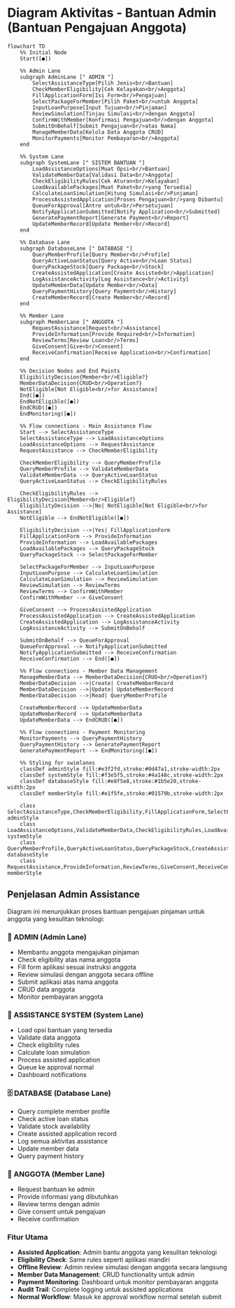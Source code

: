 # Diagram Aktivitas - Bantuan Admin (Bantuan Pengajuan Anggota)

```mermaid
flowchart TD
    %% Initial Node
    Start([●])
    
    %% Admin Lane
    subgraph AdminLane [" ADMIN "]
        SelectAssistanceType[Pilih Jenis<br/>Bantuan]
        CheckMemberEligibility[Cek Kelayakan<br/>Anggota]
        FillApplicationForm[Isi Form<br/>Pengajuan]
        SelectPackageForMember[Pilih Paket<br/>untuk Anggota]
        InputLoanPurpose[Input Tujuan<br/>Pinjaman]
        ReviewSimulation[Tinjau Simulasi<br/>dengan Anggota]
        ConfirmWithMember[Konfirmasi Pengajuan<br/>dengan Anggota]
        SubmitOnBehalf[Submit Pengajuan<br/>atas Nama]
        ManageMemberData[Kelola Data Anggota CRUD]
        MonitorPayments[Monitor Pembayaran<br/>Anggota]
    end
    
    %% System Lane
    subgraph SystemLane [" SISTEM BANTUAN "]
        LoadAssistanceOptions[Muat Opsi<br/>Bantuan]
        ValidateMemberData[Validasi Data<br/>Anggota]
        CheckEligibilityRules[Cek Aturan<br/>Kelayakan]
        LoadAvailablePackages[Muat Paket<br/>yang Tersedia]
        CalculateLoanSimulation[Hitung Simulasi<br/>Pinjaman]
        ProcessAssistedApplication[Proses Pengajuan<br/>yang Dibantu]
        QueueForApproval[Antre untuk<br/>Persetujuan]
        NotifyApplicationSubmitted[Notify Application<br/>Submitted]
        GeneratePaymentReport[Generate Payment<br/>Report]
        UpdateMemberRecord[Update Member<br/>Record]
    end
    
    %% Database Lane
    subgraph DatabaseLane [" DATABASE "]
        QueryMemberProfile[Query Member<br/>Profile]
        QueryActiveLoanStatus[Query Active<br/>Loan Status]
        QueryPackageStock[Query Package<br/>Stock]
        CreateAssistedApplication[Create Assisted<br/>Application]
        LogAssistanceActivity[Log Assistance<br/>Activity]
        UpdateMemberData[Update Member<br/>Data]
        QueryPaymentHistory[Query Payment<br/>History]
        CreateMemberRecord[Create Member<br/>Record]
    end
    
    %% Member Lane
    subgraph MemberLane [" ANGGOTA "]
        RequestAssistance[Request<br/>Assistance]
        ProvideInformation[Provide Required<br/>Information]
        ReviewTerms[Review Loan<br/>Terms]
        GiveConsent[Give<br/>Consent]
        ReceiveConfirmation[Receive Application<br/>Confirmation]
    end
    
    %% Decision Nodes and End Points
    EligibilityDecision{Member<br/>Eligible?}
    MemberDataDecision{CRUD<br/>Operation?}
    NotEligible[Not Eligible<br/>for Assistance]
    End([●])
    EndNotEligible([●])
    EndCRUD([●])
    EndMonitoring([●])
    
    %% Flow connections - Main Assistance Flow
    Start --> SelectAssistanceType
    SelectAssistanceType --> LoadAssistanceOptions
    LoadAssistanceOptions --> RequestAssistance
    RequestAssistance --> CheckMemberEligibility
    
    CheckMemberEligibility --> QueryMemberProfile
    QueryMemberProfile --> ValidateMemberData
    ValidateMemberData --> QueryActiveLoanStatus
    QueryActiveLoanStatus --> CheckEligibilityRules
    
    CheckEligibilityRules --> EligibilityDecision{Member<br/>Eligible?}
    EligibilityDecision -->|No| NotEligible[Not Eligible<br/>for Assistance]
    NotEligible --> EndNotEligible([●])
    
    EligibilityDecision -->|Yes| FillApplicationForm
    FillApplicationForm --> ProvideInformation
    ProvideInformation --> LoadAvailablePackages
    LoadAvailablePackages --> QueryPackageStock
    QueryPackageStock --> SelectPackageForMember
    
    SelectPackageForMember --> InputLoanPurpose
    InputLoanPurpose --> CalculateLoanSimulation
    CalculateLoanSimulation --> ReviewSimulation
    ReviewSimulation --> ReviewTerms
    ReviewTerms --> ConfirmWithMember
    ConfirmWithMember --> GiveConsent
    
    GiveConsent --> ProcessAssistedApplication
    ProcessAssistedApplication --> CreateAssistedApplication
    CreateAssistedApplication --> LogAssistanceActivity
    LogAssistanceActivity --> SubmitOnBehalf
    
    SubmitOnBehalf --> QueueForApproval
    QueueForApproval --> NotifyApplicationSubmitted
    NotifyApplicationSubmitted --> ReceiveConfirmation
    ReceiveConfirmation --> End([●])
    
    %% Flow connections - Member Data Management
    ManageMemberData --> MemberDataDecision{CRUD<br/>Operation?}
    MemberDataDecision -->|Create| CreateMemberRecord
    MemberDataDecision -->|Update| UpdateMemberRecord
    MemberDataDecision -->|Read| QueryMemberProfile
    
    CreateMemberRecord --> UpdateMemberData
    UpdateMemberRecord --> UpdateMemberData
    UpdateMemberData --> EndCRUD([●])
    
    %% Flow connections - Payment Monitoring
    MonitorPayments --> QueryPaymentHistory
    QueryPaymentHistory --> GeneratePaymentReport
    GeneratePaymentReport --> EndMonitoring([●])
    
    %% Styling for swimlanes
    classDef adminStyle fill:#e3f2fd,stroke:#0d47a1,stroke-width:2px
    classDef systemStyle fill:#f3e5f5,stroke:#4a148c,stroke-width:2px  
    classDef databaseStyle fill:#e8f5e8,stroke:#1b5e20,stroke-width:2px
    classDef memberStyle fill:#e1f5fe,stroke:#01579b,stroke-width:2px
    
    class SelectAssistanceType,CheckMemberEligibility,FillApplicationForm,SelectPackageForMember,InputLoanPurpose,ReviewSimulation,ConfirmWithMember,SubmitOnBehalf,ManageMemberData,MonitorPayments adminStyle
    class LoadAssistanceOptions,ValidateMemberData,CheckEligibilityRules,LoadAvailablePackages,CalculateLoanSimulation,ProcessAssistedApplication,QueueForApproval,NotifyApplicationSubmitted,GeneratePaymentReport,UpdateMemberRecord systemStyle
    class QueryMemberProfile,QueryActiveLoanStatus,QueryPackageStock,CreateAssistedApplication,LogAssistanceActivity,UpdateMemberData,QueryPaymentHistory,CreateMemberRecord databaseStyle
    class RequestAssistance,ProvideInformation,ReviewTerms,GiveConsent,ReceiveConfirmation memberStyle
```

## Penjelasan Admin Assistance

Diagram ini menunjukkan proses bantuan pengajuan pinjaman untuk anggota yang kesulitan teknologi:

### 👤 ADMIN (Admin Lane)
- Membantu anggota mengajukan pinjaman
- Check eligibility atas nama anggota
- Fill form aplikasi sesuai instruksi anggota
- Review simulasi dengan anggota secara offline
- Submit aplikasi atas nama anggota
- CRUD data anggota
- Monitor pembayaran anggota

### 🤖 ASSISTANCE SYSTEM (System Lane)
- Load opsi bantuan yang tersedia
- Validate data anggota
- Check eligibility rules
- Calculate loan simulation
- Process assisted application
- Queue ke approval normal
- Dashboard notifications

### 🗄️ DATABASE (Database Lane)
- Query complete member profile
- Check active loan status
- Validate stock availability
- Create assisted application record
- Log semua aktivitas assistance
- Update member data
- Query payment history

### 👥 ANGGOTA (Member Lane)
- Request bantuan ke admin
- Provide informasi yang dibutuhkan
- Review terms dengan admin
- Give consent untuk pengajuan
- Receive confirmation

### Fitur Utama
- **Assisted Application**: Admin bantu anggota yang kesulitan teknologi
- **Eligibility Check**: Same rules seperti aplikasi mandiri
- **Offline Review**: Admin review simulasi dengan anggota secara langsung
- **Member Data Management**: CRUD functionality untuk admin
- **Payment Monitoring**: Dashboard untuk monitor pembayaran anggota
- **Audit Trail**: Complete logging untuk assisted applications
- **Normal Workflow**: Masuk ke approval workflow normal setelah submit
